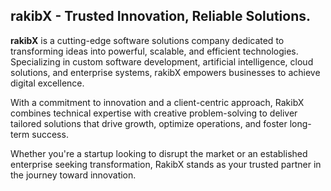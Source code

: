 ## rakibX - Trusted Innovation, Reliable Solutions.

**rakibX** is a cutting-edge software solutions company dedicated to transforming ideas into powerful, scalable, and efficient technologies. Specializing in custom software development, artificial intelligence, cloud solutions, and enterprise systems, rakibX empowers businesses to achieve digital excellence.

With a commitment to innovation and a client-centric approach, RakibX combines technical expertise with creative problem-solving to deliver tailored solutions that drive growth, optimize operations, and foster long-term success.

Whether you're a startup looking to disrupt the market or an established enterprise seeking transformation, RakibX stands as your trusted partner in the journey toward innovation.
